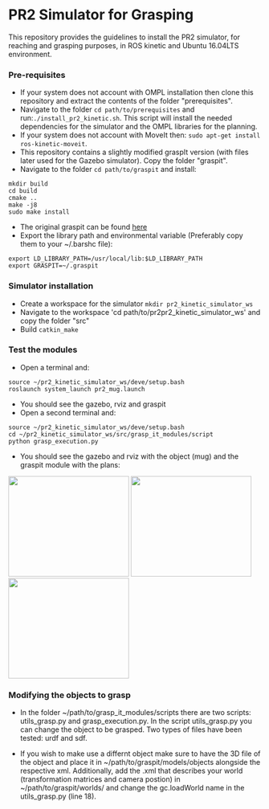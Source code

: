 # PR2 Simulator for Grasping

This repository provides the guidelines to install the PR2 simulator, for reaching and grasping purposes, in ROS kinetic and Ubuntu 16.04LTS environment.

### Pre-requisites
* If your system does not account with OMPL installation then clone this repository and extract the contents of the folder "prerequisites".
* Navigate to the folder `cd path/to/prerequisites` and run:`./install_pr2_kinetic.sh`. This script will install the needed dependencies for the simulator and the OMPL libraries for the planning.
* If your system does not account with MoveIt then: `sudo apt-get install ros-kinetic-moveit`.
* This repository contains a slightly modified graspIt version (with files later used for the Gazebo simulator). Copy the folder "graspit".
* Navigate to the folder `cd path/to/graspit` and install:
```
mkdir build
cd build
cmake ..
make -j8
sudo make install
```
* The original graspit can be found [here](https://github.com/graspit-simulator/graspit_interface)
* Export the library path and environmental variable (Preferably copy them to your ~/.barshc file):
```
export LD_LIBRARY_PATH=/usr/local/lib:$LD_LIBRARY_PATH
export GRASPIT=~/.graspit
```

### Simulator installation
* Create a workspace for the simulator `mkdir pr2_kinetic_simulator_ws`
* Navigate to the workspace 'cd path/to/pr2pr2_kinetic_simulator_ws' and copy the folder "src"
* Build `catkin_make`

### Test the modules
* Open a terminal and:
```
source ~/pr2_kinetic_simulator_ws/deve/setup.bash
roslaunch system_launch pr2_mug.launch
```
* You should see the gazebo, rviz and graspit
* Open a second terminal and:
```
source ~/pr2_kinetic_simulator_ws/deve/setup.bash
cd ~/pr2_kinetic_simulator_ws/src/grasp_it_modules/script
python grasp_execution.py
```
* You should see the gazebo and rviz with the object (mug) and the graspit module with the plans:


<img src="https://github.com/PaolaArdon/pr2_kinetic_simulator/blob/master/images/pr2_kitchen.png" width="240" height="200">   <img src="https://github.com/PaolaArdon/pr2_kinetic_simulator/blob/master/images/rviz_pr2.png" width="240" height="200"> <img src="https://github.com/PaolaArdon/pr2_kinetic_simulator/blob/master/images/graspIt_plans.png" width="240" height="200">

### Modifying the objects to grasp

* In the folder ~/path/to/grasp_it_modules/scripts there are two scripts: utils_grasp.py and grasp_execution.py. In the script utils_grasp.py you can change the object to be grasped. Two types of files have been tested: urdf and sdf.

* If you wish to make use a differnt object make sure to have the 3D file of the object and place it in ~/path/to/graspit/models/objects alongside the respective xml. Additionally,  add the .xml that describes your world (transformation matrices and camera postion) in ~/path/to/graspit/worlds/ and change the gc.loadWorld name in the utils_grasp.py (line 18).
